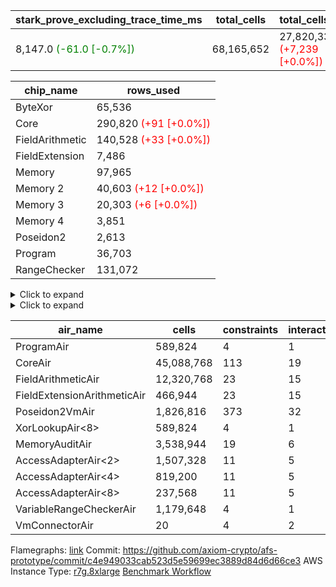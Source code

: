 | stark_prove_excluding_trace_time_ms | total_cells | total_cells_used | trace_gen_time_ms | verify_program_compile_ms |
| --- | --- | --- | --- | --- |
| 8,147.0 <span style="color: green">(-61.0 [-0.7%])</span> | 68,165,652 | 27,820,333 <span style="color: red">(+7,239 [+0.0%])</span> | 2,592.0 <span style="color: red">(+23.0 [+0.9%])</span> | 34.0 |

| chip_name | rows_used |
| --- | --- |
| ByteXor | 65,536 |
| Core | 290,820 <span style="color: red">(+91 [+0.0%])</span> |
| FieldArithmetic | 140,528 <span style="color: red">(+33 [+0.0%])</span> |
| FieldExtension | 7,486 |
| Memory | 97,965 |
| Memory 2 | 40,603 <span style="color: red">(+12 [+0.0%])</span> |
| Memory 3 | 20,303 <span style="color: red">(+6 [+0.0%])</span> |
| Memory 4 | 3,851 |
| Poseidon2 | 2,613 |
| Program | 36,703 |
| RangeChecker | 131,072 |

<details>
<summary>Click to expand</summary>

| dsl_ir | opcode | frequency |
| --- | --- | --- |
|  | JAL | 1 |
|  | STOREW | 2 |
| AddE | FE4ADD | 1,630 |
| AddEFFI | LOADW | 128 |
| AddEFFI | STOREW | 384 |
| AddEI | ADD | 5,664 |
| AddFI | ADD | 2,869 <span style="color: red">(+33 [+1.2%])</span> |
| AddV | ADD | 1,808 |
| AddVI | ADD | 35,232 |
| Alloc | ADD | 13,004 |
| Alloc | LOADW | 13,004 |
| Alloc | MUL | 8,972 |
| AssertEqE | BNE | 404 |
| AssertEqEI | BNE | 4 |
| AssertEqF | BNE | 4,901 |
| AssertEqV | BNE | 3,535 |
| AssertEqVI | BNE | 32 |
| CycleTrackerEnd | CT_END | 3,807 |
| CycleTrackerStart | CT_START | 3,807 |
| DivE | BBE4DIV | 1,202 |
| DivEIN | BBE4DIV | 1 |
| DivEIN | STOREW | 4 |
| DivFIN | DIV | 3 |
| For | ADD | 34,818 |
| For | BNE | 44,185 |
| For | JAL | 9,367 |
| For | LOADW | 700 |
| For | STOREW | 8,667 |
| Halt | TERMINATE | 1 |
| HintBitsF | HINT_BITS | 101 |
| HintInputVec | HINT_INPUT | 4,032 |
| IfEq | BNE | 722 |
| IfEqI | BNE | 11,283 |
| IfEqI | JAL | 2,113 <span style="color: red">(+91 [+4.5%])</span> |
| IfNe | BEQ | 2,129 |
| IfNe | JAL | 7 |
| IfNeI | BEQ | 601 |
| ImmE | STOREW | 2,008 |
| ImmF | STOREW | 7,036 |
| ImmV | STOREW | 12,842 |
| LoadE | LOADW | 4,836 |
| LoadE | LOADW2 | 14,000 |
| LoadF | LOADW | 13,500 |
| LoadF | LOADW2 | 3,085 |
| LoadV | LOADW | 8,746 |
| LoadV | LOADW2 | 19,212 |
| MulE | BBE4MUL | 3,418 |
| MulEF | MUL | 1,608 |
| MulEI | BBE4MUL | 33 |
| MulEI | STOREW | 132 |
| MulF | MUL | 2,204 |
| MulFI | MUL | 1 |
| MulV | MUL | 3,131 |
| MulVI | MUL | 2,604 |
| Poseidon2CompressBabyBear | COMP_POS2 | 2,000 |
| Poseidon2PermuteBabyBear | PERM_POS2 | 613 |
| StoreE | STOREW | 32,012 |
| StoreE | STOREW2 | 4,816 |
| StoreF | STOREW | 6,496 |
| StoreF | STOREW2 | 3,952 |
| StoreHintWord | ADD | 19,708 |
| StoreHintWord | SHINTW | 26,871 |
| StoreV | STOREW | 1,499 |
| StoreV | STOREW2 | 11,041 |
| SubE | FE4SUB | 1,202 |
| SubEF | LOADW | 4,815 |
| SubEF | SUB | 1,605 |
| SubEI | ADD | 8 |
| SubV | SUB | 3,100 |
| SubVI | SUB | 3,789 |
| SubVIN | SUB | 400 |

</details>

<details>
<summary>Click to expand</summary>

| air_name | dsl_ir | opcode | cells_used |
| --- | --- | --- | --- |
| Audit |  | JAL | 19 |
| CoreAir |  | JAL | 66 |
| Audit |  | STOREW | 38 |
| CoreAir |  | STOREW | 132 |
| AccessAdapter<2> | AddE | FE4ADD | 24,882 |
| AccessAdapter<4> | AddE | FE4ADD | 14,703 |
| Audit | AddE | FE4ADD | 1,444 |
| FieldExtensionArithmeticAir | AddE | FE4ADD | 66,830 |
| AccessAdapter<2> | AddEFFI | LOADW | 132 |
| AccessAdapter<4> | AddEFFI | LOADW | 156 |
| Audit | AddEFFI | LOADW | 304 |
| CoreAir | AddEFFI | LOADW | 8,448 |
| AccessAdapter<2> | AddEFFI | STOREW | 132 |
| Audit | AddEFFI | STOREW | 912 |
| CoreAir | AddEFFI | STOREW | 25,344 |
| AccessAdapter<2> | AddEI | ADD | 24,376 <span style="color: red">(+66 [+0.3%])</span> |
| AccessAdapter<4> | AddEI | ADD | 14,404 <span style="color: red">(+39 [+0.3%])</span> |
| Audit | AddEI | ADD | 760 |
| FieldArithmeticAir | AddEI | ADD | 175,584 |
| Audit | AddFI | ADD | 627 |
| FieldArithmeticAir | AddFI | ADD | 88,939 <span style="color: red">(+1,023 [+1.2%])</span> |
| Audit | AddV | ADD | 19 |
| FieldArithmeticAir | AddV | ADD | 56,048 |
| Audit | AddVI | ADD | 61,484 |
| FieldArithmeticAir | AddVI | ADD | 1,092,192 |
| FieldArithmeticAir | Alloc | ADD | 403,124 |
| Audit | Alloc | LOADW | 3,230 |
| CoreAir | Alloc | LOADW | 858,264 |
| AccessAdapter<2> | Alloc | MUL | 22 |
| AccessAdapter<4> | Alloc | MUL | 26 |
| FieldArithmeticAir | Alloc | MUL | 278,132 |
| AccessAdapter<2> | AssertEqE | BNE | 2,222 |
| AccessAdapter<4> | AssertEqE | BNE | 1,313 |
| CoreAir | AssertEqE | BNE | 26,664 |
| CoreAir | AssertEqEI | BNE | 264 |
| CoreAir | AssertEqF | BNE | 323,466 |
| CoreAir | AssertEqV | BNE | 233,310 |
| CoreAir | AssertEqVI | BNE | 2,112 |
| CoreAir | CycleTrackerEnd | CT_END | 251,262 |
| CoreAir | CycleTrackerStart | CT_START | 251,262 |
| AccessAdapter<2> | DivE | BBE4DIV | 35,310 |
| AccessAdapter<4> | DivE | BBE4DIV | 20,865 |
| FieldExtensionArithmeticAir | DivE | BBE4DIV | 49,282 |
| AccessAdapter<2> | DivEIN | BBE4DIV | 22 |
| AccessAdapter<4> | DivEIN | BBE4DIV | 13 |
| FieldExtensionArithmeticAir | DivEIN | BBE4DIV | 41 |
| AccessAdapter<2> | DivEIN | STOREW | 11 |
| CoreAir | DivEIN | STOREW | 264 |
| FieldArithmeticAir | DivFIN | DIV | 93 |
| FieldArithmeticAir | For | ADD | 1,079,358 |
| CoreAir | For | BNE | 2,916,210 |
| AccessAdapter<2> | For | JAL | 55 |
| AccessAdapter<4> | For | JAL | 65 |
| CoreAir | For | JAL | 618,222 |
| Audit | For | LOADW | 1,900 |
| CoreAir | For | LOADW | 46,200 |
| Audit | For | STOREW | 874 |
| CoreAir | For | STOREW | 572,022 |
| CoreAir | Halt | TERMINATE | 66 |
| CoreAir | HintBitsF | HINT_BITS | 6,666 |
| CoreAir | HintInputVec | HINT_INPUT | 266,112 |
| CoreAir | IfEq | BNE | 47,652 |
| CoreAir | IfEqI | BNE | 744,678 |
| CoreAir | IfEqI | JAL | 139,458 <span style="color: red">(+6,006 [+4.5%])</span> |
| CoreAir | IfNe | BEQ | 140,514 |
| CoreAir | IfNe | JAL | 462 |
| CoreAir | IfNeI | BEQ | 39,666 |
| AccessAdapter<2> | ImmE | STOREW | 2,200 |
| AccessAdapter<4> | ImmE | STOREW | 1,300 |
| Audit | ImmE | STOREW | 76 |
| CoreAir | ImmE | STOREW | 132,528 |
| Audit | ImmF | STOREW | 3,743 |
| CoreAir | ImmF | STOREW | 464,376 |
| Audit | ImmV | STOREW | 65,284 |
| CoreAir | ImmV | STOREW | 847,572 |
| AccessAdapter<2> | LoadE | LOADW | 17,688 |
| AccessAdapter<4> | LoadE | LOADW | 10,452 |
| Audit | LoadE | LOADW | 380 |
| CoreAir | LoadE | LOADW | 319,176 |
| AccessAdapter<2> | LoadE | LOADW2 | 28,666 |
| AccessAdapter<4> | LoadE | LOADW2 | 16,939 |
| CoreAir | LoadE | LOADW2 | 924,000 |
| AccessAdapter<2> | LoadF | LOADW | 26,400 |
| AccessAdapter<4> | LoadF | LOADW | 15,600 |
| AccessAdapter<8> | LoadF | LOADW | 10,200 |
| Audit | LoadF | LOADW | 8,702 |
| CoreAir | LoadF | LOADW | 891,000 |
| AccessAdapter<2> | LoadF | LOADW2 | 715 |
| AccessAdapter<4> | LoadF | LOADW2 | 429 |
| AccessAdapter<8> | LoadF | LOADW2 | 323 |
| Audit | LoadF | LOADW2 | 2,223 |
| CoreAir | LoadF | LOADW2 | 203,610 |
| Audit | LoadV | LOADW | 60,819 |
| CoreAir | LoadV | LOADW | 577,236 |
| Audit | LoadV | LOADW2 | 893 |
| CoreAir | LoadV | LOADW2 | 1,267,992 |
| AccessAdapter<2> | MulE | BBE4MUL | 33,330 <span style="color: red">(+66 [+0.2%])</span> |
| AccessAdapter<4> | MulE | BBE4MUL | 19,695 <span style="color: red">(+39 [+0.2%])</span> |
| Audit | MulE | BBE4MUL | 988 |
| FieldExtensionArithmeticAir | MulE | BBE4MUL | 140,138 |
| AccessAdapter<2> | MulEF | MUL | 8,822 |
| AccessAdapter<4> | MulEF | MUL | 5,213 |
| Audit | MulEF | MUL | 76 |
| FieldArithmeticAir | MulEF | MUL | 49,848 |
| AccessAdapter<2> | MulEI | BBE4MUL | 1,892 |
| AccessAdapter<4> | MulEI | BBE4MUL | 1,118 |
| Audit | MulEI | BBE4MUL | 1,596 |
| FieldExtensionArithmeticAir | MulEI | BBE4MUL | 1,353 |
| AccessAdapter<2> | MulEI | STOREW | 638 |
| AccessAdapter<4> | MulEI | STOREW | 338 |
| Audit | MulEI | STOREW | 57 |
| CoreAir | MulEI | STOREW | 8,712 |
| Audit | MulF | MUL | 19 |
| FieldArithmeticAir | MulF | MUL | 68,324 |
| Audit | MulFI | MUL | 19 |
| FieldArithmeticAir | MulFI | MUL | 31 |
| Audit | MulV | MUL | 59,432 |
| FieldArithmeticAir | MulV | MUL | 97,061 |
| Audit | MulVI | MUL | 76 |
| FieldArithmeticAir | MulVI | MUL | 80,724 |
| AccessAdapter<2> | Poseidon2CompressBabyBear | COMP_POS2 | 88,000 |
| AccessAdapter<4> | Poseidon2CompressBabyBear | COMP_POS2 | 52,000 |
| AccessAdapter<8> | Poseidon2CompressBabyBear | COMP_POS2 | 34,000 |
| Poseidon2VmAir<BabyBear> | Poseidon2CompressBabyBear | COMP_POS2 | 836,000 |
| AccessAdapter<2> | Poseidon2PermuteBabyBear | PERM_POS2 | 53,801 |
| AccessAdapter<4> | Poseidon2PermuteBabyBear | PERM_POS2 | 31,798 |
| AccessAdapter<8> | Poseidon2PermuteBabyBear | PERM_POS2 | 20,842 |
| Poseidon2VmAir<BabyBear> | Poseidon2PermuteBabyBear | PERM_POS2 | 256,234 |
| AccessAdapter<2> | StoreE | STOREW | 8,800 |
| AccessAdapter<4> | StoreE | STOREW | 5,200 |
| Audit | StoreE | STOREW | 608,228 |
| CoreAir | StoreE | STOREW | 2,112,792 |
| AccessAdapter<2> | StoreE | STOREW2 | 8,800 |
| AccessAdapter<4> | StoreE | STOREW2 | 5,200 |
| Audit | StoreE | STOREW2 | 30,704 |
| CoreAir | StoreE | STOREW2 | 317,856 |
| Audit | StoreF | STOREW | 123,424 |
| CoreAir | StoreF | STOREW | 428,736 |
| AccessAdapter<2> | StoreF | STOREW2 | 231 |
| AccessAdapter<4> | StoreF | STOREW2 | 143 |
| AccessAdapter<8> | StoreF | STOREW2 | 102 |
| Audit | StoreF | STOREW2 | 61,712 |
| CoreAir | StoreF | STOREW2 | 260,832 |
| FieldArithmeticAir | StoreHintWord | ADD | 610,948 |
| Audit | StoreHintWord | SHINTW | 510,549 |
| CoreAir | StoreHintWord | SHINTW | 1,773,486 |
| Audit | StoreV | STOREW | 28,481 |
| CoreAir | StoreV | STOREW | 98,934 |
| Audit | StoreV | STOREW2 | 160,094 |
| CoreAir | StoreV | STOREW2 | 728,706 |
| AccessAdapter<2> | SubE | FE4SUB | 44,176 |
| AccessAdapter<4> | SubE | FE4SUB | 26,104 |
| Audit | SubE | FE4SUB | 380 |
| FieldExtensionArithmeticAir | SubE | FE4SUB | 49,282 |
| AccessAdapter<2> | SubEF | LOADW | 17,633 |
| Audit | SubEF | LOADW | 171 |
| CoreAir | SubEF | LOADW | 317,790 |
| AccessAdapter<2> | SubEF | SUB | 17,633 |
| AccessAdapter<4> | SubEF | SUB | 20,839 |
| Audit | SubEF | SUB | 57 |
| FieldArithmeticAir | SubEF | SUB | 49,755 |
| AccessAdapter<2> | SubEI | ADD | 44 |
| AccessAdapter<4> | SubEI | ADD | 26 |
| FieldArithmeticAir | SubEI | ADD | 248 |
| Audit | SubV | SUB | 57 |
| FieldArithmeticAir | SubV | SUB | 96,100 |
| Audit | SubVI | SUB | 61,484 |
| FieldArithmeticAir | SubVI | SUB | 117,459 |
| FieldArithmeticAir | SubVIN | SUB | 12,400 |

</details>

| air_name | cells | constraints | interactions | main_cols | perm_cols | prep_cols | quotient_deg | rows |
| --- | --- | --- | --- | --- | --- | --- | --- | --- |
| ProgramAir<BabyBear> | 589,824 | 4 | 1 | 1 | 8 | 9 | 1 | 65,536 |
| CoreAir | 45,088,768 | 113 | 19 | 66 | 20 |  | 8 | 524,288 |
| FieldArithmeticAir | 12,320,768 | 23 | 15 | 31 | 16 |  | 8 | 262,144 |
| FieldExtensionArithmeticAir | 466,944 | 23 | 15 | 41 | 16 |  | 8 | 8,192 |
| Poseidon2VmAir<BabyBear> | 1,826,816 | 373 | 32 | 418 | 28 |  | 8 | 4,096 |
| XorLookupAir<8> | 589,824 | 4 | 1 | 1 | 8 | 3 | 1 | 65,536 |
| MemoryAuditAir | 3,538,944 | 19 | 6 | 19 | 8 |  | 8 | 131,072 |
| AccessAdapterAir<2> | 1,507,328 | 11 | 5 | 11 | 12 |  | 4 | 65,536 |
| AccessAdapterAir<4> | 819,200 | 11 | 5 | 13 | 12 |  | 4 | 32,768 |
| AccessAdapterAir<8> | 237,568 | 11 | 5 | 17 | 12 |  | 4 | 8,192 |
| VariableRangeCheckerAir | 1,179,648 | 4 | 1 | 1 | 8 | 2 | 1 | 131,072 |
| VmConnectorAir | 20 | 4 | 2 | 2 | 8 | 1 | 2 | 2 |



Flamegraphs: [link](https://github.com/axiom-crypto/afs-prototype/actions/runs/11218826184/artifacts/2024731699)
Commit: https://github.com/axiom-crypto/afs-prototype/commit/c4e949033cab523d5e59699ec3889d84d6d66ce3
AWS Instance Type: [r7g.8xlarge](https://instances.vantage.sh/aws/ec2/r7g.8xlarge)
[Benchmark Workflow](https://github.com/axiom-crypto/afs-prototype/actions/runs/11218826184)
